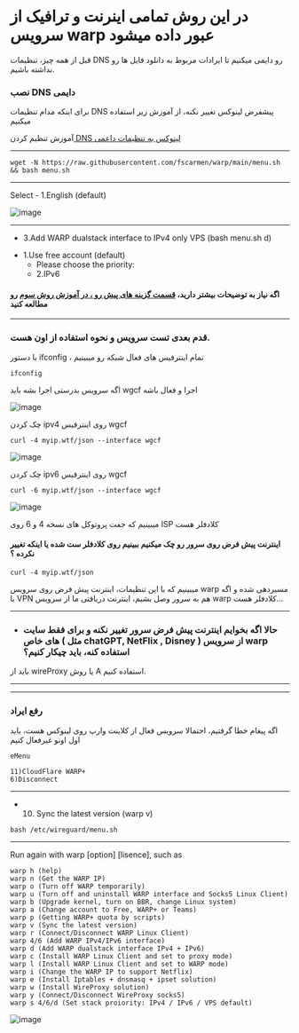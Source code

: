 # در این روش تمامی اینرنت و ترافیک از سرویس warp عبور داده میشود

قبل از همه چیز، تنظیمات DNS رو دایمی میکنیم تا ایرادات مربوط به دانلود فایل ها رو نداشته باشیم.

### نصب DNS دایمی

برای اینکه مدام تنظیمات DNS پیشفرض لینوکس تغییر نکنه، از آموزش زیر استفاده میکنیم

آموزش تنظیم کردن[ DNS لینوکس به تنظیمات داعمی](https://github.com/ExtremeDot/vpn_setups/tree/main/FullSteps/dns-permanent)
***

```
wget -N https://raw.githubusercontent.com/fscarmen/warp/main/menu.sh && bash menu.sh

```

***


Select - 1.English (default)

![image](https://user-images.githubusercontent.com/120102306/230782527-5d61d74d-a58a-45af-9f61-2985ae01afb8.png)

***

- 3.Add WARP dualstack interface to IPv4 only VPS (bash menu.sh d)

* 1.Use free account (default)
   *  Please choose the priority: 
    *  2.IPv6
 
#### اگه نیاز به توضیحات بیشتر دارید، [قسمت گزینه های پیش رو ، در آموزش روش سوم](https://github.com/ExtremeDot/vpn_setups/blob/main/FullSteps/WARP-Setup/Method-C.md#%DA%AF%D8%B2%DB%8C%D9%86%D9%87-%D9%87%D8%A7%DB%8C-%D9%BE%DB%8C%D8%B4-%D8%B1%D9%88) رو مطالعه کنید 
***

 ### قدم بعدی تست سرویس و نحوه استفاده از اون هست.
 
 با دستور ifconfig ، تمام اینترفیس های فعال شبکه رو میبینیم
 
 ```
 ifconfig
 ```
 
 اگه سرویس بدرستی اجرا بشه باید wgcf اجرا و فعال باشه
 
 ![image](https://user-images.githubusercontent.com/120102306/230782953-45106541-72ef-4b52-834f-434fe5b6b1a5.png)


چک کردن ipv4 روی اینترفیس wgcf

```
curl -4 myip.wtf/json --interface wgcf
```

![image](https://user-images.githubusercontent.com/120102306/230783031-a82d6d15-592d-429b-8f73-46890872e1a7.png)


چک کردن ipv6 روی اینترفیس wgcf

```
curl -6 myip.wtf/json --interface wgcf
```

![image](https://user-images.githubusercontent.com/120102306/230783075-14dfb1e0-7c39-4884-aca1-b4bc01216636.png)

   
  
  میبینیم که جفت پروتوکل های نسخه 4 و 6 روی ISP کلادفلر هست
  
  #### اینترنت پیش فرض روی سرور رو چک میکنیم ببینیم روی کلادفلر ست شده یا اینکه تغییر نکرده ؟
  
  ```
  curl -4 myip.wtf/json
  ```
  
  میبینیم که با این تنظیمات، اینترنت پیش فرض روی سرویس warp مسیردهی شده و اگه با VPN هم به سرور وصل بشیم، اینترنت دریافتی ما از سرویس warp کلادفلر هست...
  
  ***
  
  - ###  حالا اگه بخوایم اینترنت پیش فرض سرور تغییر نکنه و برای فقط سایت های خاص ( مثل chatGPT, NetFlix , Disney ) از سرویس warp استفاده کنه، باید چیکار کنیم؟
  
  
  باید از wireProxy یا روش A استفاده کنیم.
  


***


  
  ***
  
  ### رفع ایراد


  اگه پیغام خطا گرفتیم، احتمالا سرویس فعال از کلاینت وارپ روی لینوکس هست، باید اول اونو غیرفعال کنیم
  
  ```
  eMenu
  
  11)CloudFlare WARP+
  6)Disconnect
  
```
 ***
 
 
  
  - 10. Sync the latest version (warp v) 
  
  ```
  bash /etc/wireguard/menu.sh
  
  ```
  ***


 Run again with warp [option] [lisence], such as
 
 ```
 warp h (help)
 warp n (Get the WARP IP)
 warp o (Turn off WARP temporarily)
 warp u (Turn off and uninstall WARP interface and Socks5 Linux Client)
 warp b (Upgrade kernel, turn on BBR, change Linux system)
 warp a (Change account to Free, WARP+ or Teams)
 warp p (Getting WARP+ quota by scripts)
 warp v (Sync the latest version)
 warp r (Connect/Disconnect WARP Linux Client)
 warp 4/6 (Add WARP IPv4/IPv6 interface)
 warp d (Add WARP dualstack interface IPv4 + IPv6)
 warp c (Install WARP Linux Client and set to proxy mode)
 warp l (Install WARP Linux Client and set to WARP mode)
 warp i (Change the WARP IP to support Netflix)
 warp e (Install Iptables + dnsmasq + ipset solution)
 warp w (Install WireProxy solution)
 warp y (Connect/Disconnect WireProxy socks5)
 warp s 4/6/d (Set stack proiority: IPv4 / IPv6 / VPS default)
 
 ```
 
![image](https://user-images.githubusercontent.com/120102306/230756511-9c976eed-0670-4b2c-885c-38281aea604f.png)


      
    
    
    
    
